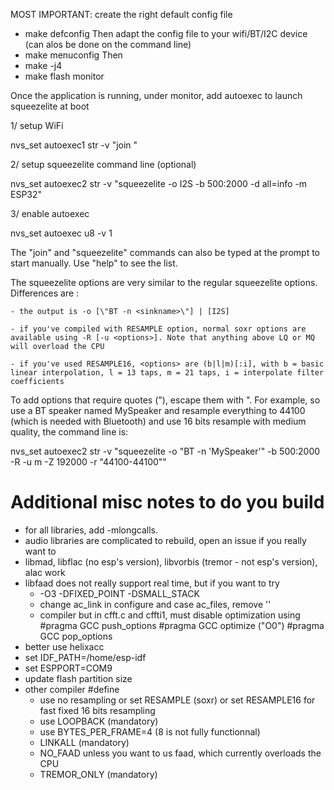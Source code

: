 MOST IMPORTANT: create the right default config file
- make defconfig
Then adapt the config file to your wifi/BT/I2C device (can alos be done on the command line)
- make menuconfig
Then 
- make -j4
- make flash monitor

Once the application is running, under monitor, add autoexec to launch squeezelite at boot

1/ setup WiFi

nvs_set autoexec1 str -v "join <SSID> <password>"

2/ setup squeezelite command line (optional)

nvs_set autoexec2 str -v "squeezelite -o I2S -b 500:2000 -d all=info -m ESP32"

3/ enable autoexec

nvs_set autoexec u8 -v 1		

The "join" and "squeezelite" commands can also be typed at the prompt to start manually. Use "help" to see the list.

The squeezelite options are very similar to the regular squeezelite options. Differences are :

	- the output is -o [\"BT -n <sinkname>\"] | [I2S]
	
	- if you've compiled with RESAMPLE option, normal soxr options are available using -R [-u <options>]. Note that anything above LQ or MQ will overload the CPU
	
	- if you've used RESAMPLE16, <options> are (b|l|m)[:i], with b = basic linear interpolation, l = 13 taps, m = 21 taps, i = interpolate filter coefficients
	
To add options that require quotes ("), escape them with \". For example, so use a BT speaker named MySpeaker and resample everything to 44100 (which is needed with Bluetooth) and use 16 bits resample with medium quality, the command line is:

nvs_set autoexec2 str -v "squeezelite -o \"BT -n 'MySpeaker'\" -b 500:2000 -R -u m -Z 192000 -r \"44100-44100\""

# Additional misc notes to do you build
- for all libraries, add -mlongcalls. 
- audio libraries are complicated to rebuild, open an issue if you really want to
- libmad, libflac (no esp's version), libvorbis (tremor - not esp's version), alac work
- libfaad does not really support real time, but if you want to try
	- -O3 -DFIXED_POINT -DSMALL_STACK
	- change ac_link in configure and case ac_files, remove ''
	- compiler but in cfft.c and cffti1, must disable optimization using 
			#pragma GCC push_options
			#pragma GCC optimize ("O0")
			#pragma GCC pop_options
- better use helixacc			
- set IDF_PATH=/home/esp-idf
- set ESPPORT=COM9
- update flash partition size
- other compiler #define 
	- use no resampling or set RESAMPLE (soxr) or set RESAMPLE16 for fast fixed 16 bits resampling
	- use LOOPBACK (mandatory)
	- use BYTES_PER_FRAME=4 (8 is not fully functionnal)
	- LINKALL (mandatory)
	- NO_FAAD unless you want to us faad, which currently overloads the CPU
	- TREMOR_ONLY (mandatory)
	
